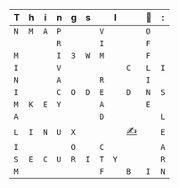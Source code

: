 
|T|h|i|n|g|s||I||💚|:|
| - | - | - | - | - | - | - | - | - | - | - |
|`N`|`M`|`A`|`P`| | |`V`| | |`O`| |
| | | |`R`| | |`I`| | |`F`| |
|`M`| | |`I`|`3`|`W`|`M`| | |`F`| |
|`I`| | |`V`| | | | |`C`|`L`|`I`|
|`N`| | |`A`| | |`R`| | |`I`| |
|`I`| | |`C`|`O`|`D`|`E`| |`D`|`N`|`S`|
|`M`|`K`|`E`|`Y`| | |`A`| | |`E`| |
|`A`| | | | | |`D`| | | |`L`|
|`L`|`I`|`N`|`U`|`X`| | | |[✍️](https://jawad.ca)| |`E`|
|`I`| | | |`O`| |`C`| | | |`A`|
|`S`|`E`|`C`|`U`|`R`|`I`|`T`|`Y`| | |`R`|
|`M`| | | | | |`F`| |`B`|`I`|`N`|



